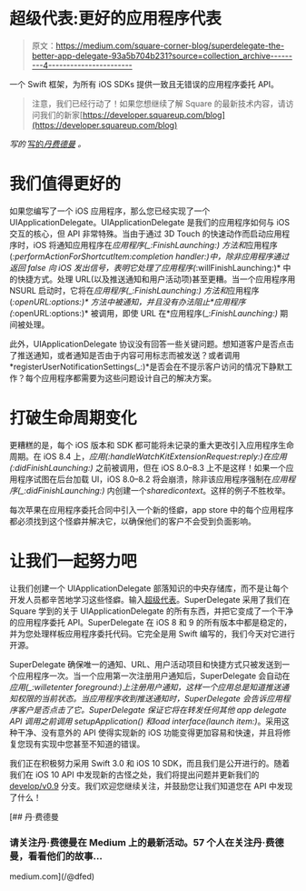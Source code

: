 # 超级代表:更好的应用程序代表

> 原文：<https://medium.com/square-corner-blog/superdelegate-the-better-app-delegate-93a5b704b231?source=collection_archive---------4----------------------->

一个 Swift 框架，为所有 iOS SDKs 提供一致且无错误的应用程序委托 API。

> 注意，我们已经行动了！如果您想继续了解 Square 的最新技术内容，请访问我们的新家[https://developer.squareup.com/blog](https://developer.squareup.com/blog)

*写的* [写的*丹费德曼*](https://medium.com/u/5755ab427632?source=post_page-----93a5b704b231--------------------------------) *。*

# 我们值得更好的

如果您编写了一个 iOS 应用程序，那么您已经实现了一个 UIApplicationDelegate。UIApplicationDelegate 是我们的应用程序如何与 iOS 交互的核心，但 API 非常特殊。当由于通过 3D Touch 的快速动作而启动应用程序时，iOS 将通知应用程序在*应用程序(_:*FinishLaunching:)* 方法和*应用程序(_:performActionForShortcutItem:completion handler:)*中，除非应用程序通过返回 *false* 向 iOS 发出信号，表明它处理了*应用程序(_:willFinishLaunching:)* 中的快捷方式。处理 URL(以及推送通知和用户活动项)甚至更糟。当一个应用程序用 NSURL 启动时，它将在*应用程序(_:*FinishLaunching:)* 方法和*应用程序(_:openURL:options:)* 方法中被通知，并且没有办法阻止*应用程序(_:openURL:options:)* 被调用，即使 URL 在*应用程序(_:*FinishLaunching:)* 期间被处理。

此外，UIApplicationDelegate 协议没有回答一些关键问题。想知道客户是否点击了推送通知，或者通知是否由于内容可用标志而被发送？或者调用*registerUserNotificationSettings(_:)*是否会在不提示客户访问的情况下静默工作？每个应用程序都需要为这些问题设计自己的解决方案。

# 打破生命周期变化

更糟糕的是，每个 iOS 版本和 SDK 都可能将未记录的重大更改引入应用程序生命周期。在 iOS 8.4 上，*应用(_:handleWatchKitExtensionRequest:reply:)*在*应用(_:didFinishLaunching:)* 之前被调用，但在 iOS 8.0–8.3 上不是这样！如果一个应用程序试图在后台加载 UI，iOS 8.0–8.2 将会崩溃，除非该应用程序强制在*应用程序(_:didFinishLaunching:)* 内创建一个*sharedicontext*。这样的例子不胜枚举。

每次苹果在应用程序委托合同中引入一个新的怪癖，app store 中的每个应用程序都必须找到这个怪癖并解决它，以确保他们的客户不会受到负面影响。

# 让我们一起努力吧

让我们创建一个 UIApplicationDelegate 部落知识的中央存储库，而不是让每个开发人员都辛苦地学习这些怪癖。输入[超级代表](https://github.com/square/SuperDelegate/)。SuperDelegate 采用了我们在 Square 学到的关于 UIApplicationDelegate 的所有东西，并把它变成了一个干净的应用程序委托 API。SuperDelegate 在 iOS 8 和 9 的所有版本中都是稳定的，并为您处理样板应用程序委托代码。它完全是用 Swift 编写的，我们今天对它进行开源。

SuperDelegate 确保唯一的通知、URL、用户活动项目和快捷方式只被发送到一个应用程序一次。当一个应用第一次注册用户通知后，SuperDelegate 会自动在*应用(_:willetenter foreground:)*上注册用户通知，这样一个应用总是知道推送通知权限的当前状态。当应用程序收到推送通知时，SuperDelegate 会告诉应用程序客户是否点击了它。SuperDelegate 保证它将在转发任何其他 app delegate API 调用之前调用 *setupApplication()* 和*load interface(launch item:)*。采用这种干净、没有意外的 API 使得实现新的 iOS 功能变得更加容易和快速，并且将修复您现有实现中您甚至不知道的错误。

我们正在积极努力采用 Swift 3.0 和 iOS 10 SDK，而且我们是公开进行的。随着我们在 iOS 10 API 中发现新的古怪之处，我们将提出问题并更新我们的 [develop/v0.9](https://github.com/square/SuperDelegate/pull/2) 分支。我们欢迎您继续关注，并鼓励您让我们知道您在 API 中发现了什么！

[](/@dfed) [## 丹·费德曼

### 请关注丹·费德曼在 Medium 上的最新活动。57 个人在关注丹·费德曼，看看他们的故事…

medium.com](/@dfed)